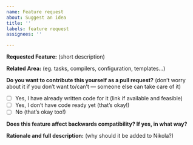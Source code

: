 ```yaml
---
name: Feature request
about: Suggest an idea
title: ''
labels: feature request
assignees: ''

---
```


<!--
Before creating an issue:
* make sure you are using an up-to-date version of Nikola
* search for existing issues that might be related

Describe your requested features as precisely as possible.
Please remember that your feature request should contain enough
information to decide about the feature's inclusion, including
the required work, possible drawbacks or issues related to the feature.
-->

**Requested Feature:** (short description)


**Related Area:** (eg. tasks, compilers, configuration, templates…)


**Do you want to contribute this yourself as a pull request?** (don’t worry about it if you don’t want to/can’t — someone else can take care of it)

- [ ] Yes, I have already written code for it (link if available and feasible)
- [ ] Yes, I don’t have code ready yet (that’s okay!)
- [ ] No (that’s okay too!)

**Does this feature affect backwards compatibility? If yes, in what way?**


**Rationale and full description:** (why should it be added to Nikola?)


